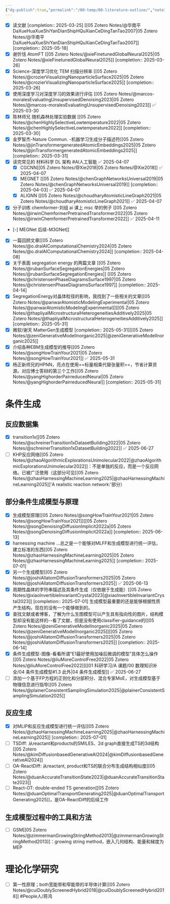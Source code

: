 ```yaml
---
{"dg-publish":true,"permalink":"/00-temp/00-literature-outline/","noteIcon":"","created":"2025-03-25T21:43","updated":"2025-07-02T14:45"}
---
```


- [x] 读文献 [completion:: 2025-03-25]  [[05 Zotero Notes/@华南平DaXueHuaXueShiYanDianShipHQuXianCeDingTanTao2007\|05 Zotero Notes/@华南平DaXueHuaXueShiYanDianShipHQuXianCeDingTanTao2007]]  [completion:: 2025-05-18]
- [x] 谢忻恬 AtomFT [[05 Zotero Notes/@xieFinetunedGlobalNeural2025\|05 Zotero Notes/@xieFinetunedGlobalNeural2025]]  [completion:: 2025-03-26]
- [x] Science-深度学习优化 TEM 扫描分辨率 [[05 Zotero Notes/@crozierVisualizingNanoparticleSurface2025\|05 Zotero Notes/@crozierVisualizingNanoparticleSurface2025]]  [completion:: 2025-03-26]
- [x] 使用深度学习对深度学习的效果进行评估 [[05 Zotero Notes/@marcos-moralesEvaluatingUnsupervisedDenoising2023\|05 Zotero Notes/@marcos-moralesEvaluatingUnsupervisedDenoising2023]] ✅ 2025-03-30
- [x] 陈林师兄 随机森林处理实验数据 [[05 Zotero Notes/@chenHighlySelectiveLowtemperature2022\|05 Zotero Notes/@chenHighlySelectiveLowtemperature2022]]  [completion:: 2025-03-30]
- [x] 金罗智杰-Nature Commun. -机器学习生成分子描述符[[05 Zotero Notes/@jinTransformergeneratedAtomicEmbeddings2025\|05 Zotero Notes/@jinTransformergeneratedAtomicEmbeddings2025]]  [completion:: 2025-03-31]
- [x] 读完常见的 材料科学 DL 架构 #AI人工智能 ✅ 2025-04-07
    - [x] CGCNN[[05 Zotero Notes/@Xie2018\|05 Zotero Notes/@Xie2018]] ✅ 2025-04-07
    - [x] MEGNET [[05 Zotero Notes/@chenGraphNetworksUniversal2019\|05 Zotero Notes/@chenGraphNetworksUniversal2019]]  [completion:: 2025-04-03] ✅ 2025-04-07
    - [x] ALIGNN [[05 Zotero Notes/@choudharyAtomisticLineGraph2021\|05 Zotero Notes/@choudharyAtomisticLineGraph2021]] ✅ 2025-04-07
- [x] 分子训练 chemformer-刘组 ai 课上 msc 举的例子 [[05 Zotero Notes/@irwinChemformerPretrainedTransformer2022\|05 Zotero Notes/@irwinChemformerPretrainedTransformer2022]] ✅ 2025-04-11
- [-] MEGNet 后续-M3GNet[[
- [x] 一篇回顾文章[[05 Zotero Notes/@o.dralAIComputationalChemistry2024\|05 Zotero Notes/@o.dralAIComputationalChemistry2024]]  [completion:: 2025-04-08]
- [x] 关于表面 segregation energy 的两篇文章 [[05 Zotero Notes/@rubanSurfaceSegregationEnergies\|05 Zotero Notes/@rubanSurfaceSegregationEnergies]] [[05 Zotero Notes/@christensenPhaseDiagramsSurface1997\|05 Zotero Notes/@christensenPhaseDiagramsSurface1997]]  [completion:: 2025-04-14]
- [x] SegregationEnergy对晶体粒径的影响，我找到了一些相关的文章[[05 Zotero Notes/@panwarAtomisticModelingExperimental\|05 Zotero Notes/@panwarAtomisticModelingExperimental]][[05 Zotero Notes/@thapliyalMicrostructuralHeterogeneitiesAdditively2025\|05 Zotero Notes/@thapliyalMicrostructuralHeterogeneitiesAdditively2025]]  [completion:: 2025-05-31]
- [x] 微软/谢天 MatterGen生成模型  [completion:: 2025-05-31][[05 Zotero Notes/@zeniGenerativeModelInorganic2025\|@zeniGenerativeModelInorganic2025]]
- [x] 介绍各种EBM生成模型的推导[[05 Zotero Notes/@songHowTrainYour2021\|05 Zotero Notes/@songHowTrainYour2021]] ✅ 2025-05-31
- [x] 杨正新师兄的HPNN，亮点在使用==标量相乘代替张量积==，节省计算资源。对应博士答辩的第三个工作[[05 Zotero Notes/@yangHighorderPairreducedNeural\|05 Zotero Notes/@yangHighorderPairreducedNeural]]  [completion:: 2025-05-31]
  
# 条件生成
## 反应数据集
- [x] transition1x[[05 Zotero Notes/@schreinerTransition1xDatasetBuilding2022\|05 Zotero Notes/@schreinerTransition1xDatasetBuilding2022]] ✅ 2025-06-27
- [ ] KHP反应网络[[05 Zotero Notes/@zhaoAlgorithmicExplorationsUnimolecular2022\|@zhaoAlgorithmicExplorationsUnimolecular2022]]：不是单独的反应，而是一个反应网络。已被广泛使用（这部分可见[[05 Zotero Notes/@zhaoHarnessingMachineLearning2025\|@zhaoHarnessingMachineLearning2025]]'A realistic reaction network:'部分）
## 部分条件生成模型与原理
- [x] 生成模型原理[[05 Zotero Notes/@songHowTrainYour2021\|05 Zotero Notes/@songHowTrainYour2021]][[05 Zotero Notes/@songDenoisingDiffusionImplicit2022a\|05 Zotero Notes/@songDenoisingDiffusionImplicit2022a]]  [completion:: 2025-06-13]
- [x] harnessing machine ...总之是一个能够对MLFF和生成模型进行统一评估，建立标准的东西[[05 Zotero Notes/@zhaoHarnessingMachineLearning2025\|05 Zotero Notes/@zhaoHarnessingMachineLearning2025]]  [completion:: 2025-07-01]
- [x] 另一个生成模型[[05 Zotero Notes/@joshiAllatomDiffusionTransformers2025\|05 Zotero Notes/@joshiAllatomDiffusionTransformers2025]] ✅ 2025-06-13
- [x] 周期性晶体的字符串描述及其条件生成（仅依据于生成能）[[05 Zotero Notes/@xiaoInvertibleInvariantCrystal2023\|@xiaoInvertibleInvariantCrystal2023]]  [completion:: 2025-07-01]
生成模型最重要的还是能够根据性质产生结构。现在的没有一个能够做到的。
- [x] 查找文献或者博客，了解为什么生图模型可以产生具有指向性的图片，结构模型却没有能这样的--看了文献，但是没有使用classifier-guidance的[[05 Zotero Notes/@zeniGenerativeModelInorganic2025\|05 Zotero Notes/@zeniGenerativeModelInorganic2025]][[05 Zotero Notes/@joshiAllatomDiffusionTransformers2025\|05 Zotero Notes/@joshiAllatomDiffusionTransformers2025]]  [completion:: 2025-06-14]
- [x] 条件生成模型-图像-看看所谓“E1最好使用加噪后微调的模型”具体怎么操作[[05 Zotero Notes/@liuMoreControlFree2022\|05 Zotero Notes/@liuMoreControlFree2022]][[01 科研学习/A 课题/00 数理知识补全/04 条件生成模型#1.3 此外\|04 条件生成模型]] ✅ 2025-06-27
- [ ] 添加一个基于FP方程的正则化和分部积分、混合专家MoE，对生成模型基于物理信息进行指导[[05 Zotero Notes/@plainerConsistentSamplingSimulation2025\|@plainerConsistentSamplingSimulation2025]]
## 反应生成
- [x] 对MLIP和反应生成模型进行统一评估[[05 Zotero Notes/@zhaoHarnessingMachineLearning2025\|@zhaoHarnessingMachineLearning2025]]  [completion:: 2025-07-01]
- [ ] TSDiff: 从reactant和products的SMILES、2d graph直接生成TS的3d结构[[05 Zotero Notes/@kimDiffusionbasedGenerativeAI2024\|@kimDiffusionbasedGenerativeAI2024]]
- [ ] OA-ReactDiff: 从reactant, product和TS的联合分布生成结构相似度[[05 Zotero Notes/@duanAccurateTransitionState2023\|@duanAccurateTransitionState2023]]
- [ ] React-OT: double-ended TS generation[[05 Zotero Notes/@duanOptimalTransportGenerating2025\|@duanOptimalTransportGenerating2025]]，是OA-ReactDiff的后续工作
## 生成模型过程中的工具和方法
- [ ] GSM[[05 Zotero Notes/@zimmermanGrowingStringMethod2013\|@zimmermanGrowingStringMethod2013]]：growing string method，嵌入几何结构、能量和梯度为MEP

# 理论化学研究
- [ ] 第一性原理；both宽能带和窄能带的半导体计算[[05 Zotero Notes/@cuiDoublyScreenedHybrid2018\|@cuiDoublyScreenedHybrid2018]] #People人/蒋鸿 